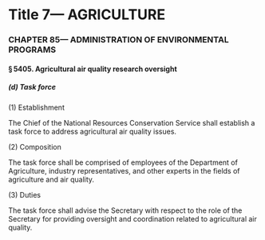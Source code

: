 
# Title 7— AGRICULTURE
### CHAPTER 85— ADMINISTRATION OF ENVIRONMENTAL PROGRAMS
#### § 5405. Agricultural air quality research oversight
##### (d) Task force

(1) Establishment

The Chief of the National Resources Conservation Service shall establish a task force to address agricultural air quality issues.

(2) Composition

The task force shall be comprised of employees of the Department of Agriculture, industry representatives, and other experts in the fields of agriculture and air quality.

(3) Duties

The task force shall advise the Secretary with respect to the role of the Secretary for providing oversight and coordination related to agricultural air quality.
